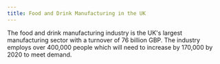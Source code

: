 ```yaml
---
title: Food and Drink Manufacturing in the UK
---
```


The food and drink manufacturing industry is the UK's largest manufacturing sector with a turnover of 76 billion GBP. The industry employs over 400,000 people which will need to increase by 170,000 by 2020 to meet demand. 